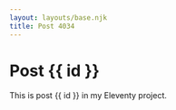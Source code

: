```yaml
---
layout: layouts/base.njk
title: Post 4034
---
```


# Post {{ id }}

This is post {{ id }} in my Eleventy project.
